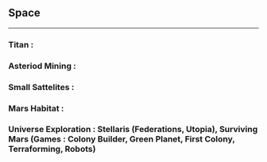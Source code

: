 ## Space

---

### Titan :

### Asteriod Mining :

### Small Sattelites :

### Mars Habitat :

### Universe Exploration : Stellaris (Federations, Utopia), Surviving Mars (Games : Colony Builder, Green Planet, First Colony, Terraforming, Robots)
